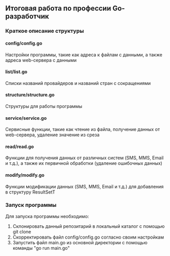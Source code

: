 ## Итоговая работа по профессии Go-разработчик

### Краткое описание структуры

#### config/config.go
Настройки программы, такие как адреса к файлам с данными, а также адреса web-сервера с данными
#### list/list.go
Списки названий провайдеров и названий стран с сокращениями
#### structure/structure.go
Структуры для работы программы
#### service/service.go
Сервисные функции, такие как чтение из файла, получение данных от web-сервера, удаление значение из среза 
#### read/read.go
Функции для получения данных от различных систем (SMS, MMS, Email и т.д.), а также их первичной обработки (удаление ошибочных данных) 
#### modify/modify.go
Функции модификации данных (SMS, MMS, Email и т.д.) для добавления в структуру ResultSetT


### Запуск программы
Для запуска программы необходимо:
1. Склонировать данный репозитарий в локальный каталог с помощью git clone
2. Скорректировать файл config/config.go согласно своим настройкам
3. Запустить файл main.go из основной директории с помощью команды "go run main.go" 
